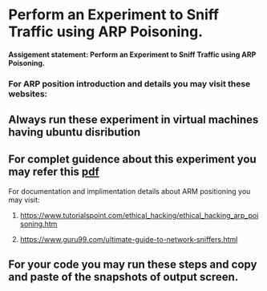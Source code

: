 #  Perform an Experiment to Sniff Traffic using ARP Poisoning.
#### Assigement statement: Perform an Experiment to Sniff Traffic using ARP Poisoning.

### For ARP position introduction and details you may visit these websites:
## Always run these experiment in virtual machines having ubuntu disribution

## For complet guidence about this experiment you may refer this [pdf](https://www.google.com/url?sa=t&rct=j&q=&esrc=s&source=web&cd=&cad=rja&uact=8&ved=2ahUKEwjMsoDf0rztAhVdyDgGHcBVD58QFjAHegQIChAC&url=http%3A%2F%2Fwww.csc.villanova.edu%2F~enwafor%2Fcps_security%2Fdocuments%2Flab1_mitm_update.pdf&usg=AOvVaw0Pryri5YTBi0ypy84rHS2-)



For documentation and implimentation details about ARM positioning you may visit:

1. https://www.tutorialspoint.com/ethical_hacking/ethical_hacking_arp_poisoning.htm

2. https://www.guru99.com/ultimate-guide-to-network-sniffers.html

 
 

## For your code you may run these steps and copy and paste of the snapshots of output screen.
 
